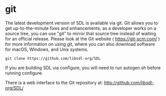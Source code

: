 git
=========

The latest development version of SDL is available via git. Git allows you to get up-to-the-minute fixes and enhancements; as a developer works on a source tree, you can use "git" to mirror that
source tree instead of waiting for an official release. Please look at the Git website ( https://git-scm.com/ ) for more information on using git, where you can also download software for macOS,
Windows, and Unix systems.

    git clone https://github.com/libsdl-org/SDL

If you are building SDL via configure, you will need to run autogen.sh before running configure.

There is a web interface to the Git repository at:
http://github.com/libsdl-org/SDL/

